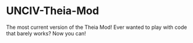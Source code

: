 # UNCIV-Theia-Mod
The most current version of the Theia Mod! Ever wanted to play with code that barely works? Now you can!
